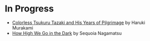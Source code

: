 # In Progress

* [Colorless Tsukuru Tazaki and His Years of Pilgrimage](https://www.goodreads.com/book/show/41022133-colorless-tsukuru-tazaki-and-his-years-of-pilgrimage) by Haruki Murakami
* [How High We Go in the Dark](https://www.goodreads.com/book/show/57850265-how-high-we-go-in-the-dark) by Sequoia Nagamatsu
